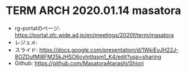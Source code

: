 # TERM ARCH 2020.01.14 masatora
- rg-portalのページ: https://portal.sfc.wide.ad.jp/en/meetings/2020f/term/masatora
- レジュメ: 
- スライド: https://docs.google.com/presentation/d/1WkiEvJH22J-8OZDufMl8FM25kJHSO6cvIntIqsm1_K4/edit?usp=sharing
- Github: https://github.com/MasatoraAtarashi/Shiori
